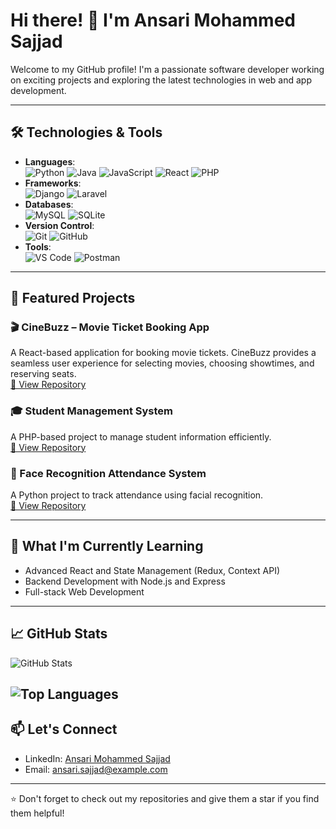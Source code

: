 # Hi there! 👋 I'm Ansari Mohammed Sajjad

Welcome to my GitHub profile! I'm a passionate software developer working on exciting projects and exploring the latest technologies in web and app development.

---

## 🛠️ Technologies & Tools
- **Languages**:  
  ![Python](https://img.shields.io/badge/Python-3670A0?style=flat&logo=python&logoColor=ffdd54) 
  ![Java](https://img.shields.io/badge/Java-007396?style=flat&logo=java&logoColor=white) 
  ![JavaScript](https://img.shields.io/badge/JavaScript-F7DF1E?style=flat&logo=javascript&logoColor=black) 
  ![React](https://img.shields.io/badge/React-61DAFB?style=flat&logo=react&logoColor=black) 
  ![PHP](https://img.shields.io/badge/PHP-777BB4?style=flat&logo=php&logoColor=white)
- **Frameworks**:  
  ![Django](https://img.shields.io/badge/Django-092E20?style=flat&logo=django&logoColor=white) 
  ![Laravel](https://img.shields.io/badge/Laravel-FF2D20?style=flat&logo=laravel&logoColor=white)
- **Databases**:  
  ![MySQL](https://img.shields.io/badge/MySQL-4479A1?style=flat&logo=mysql&logoColor=white) 
  ![SQLite](https://img.shields.io/badge/SQLite-003B57?style=flat&logo=sqlite&logoColor=white)
- **Version Control**:  
  ![Git](https://img.shields.io/badge/Git-F05032?style=flat&logo=git&logoColor=white) 
  ![GitHub](https://img.shields.io/badge/GitHub-181717?style=flat&logo=github&logoColor=white)
- **Tools**:  
  ![VS Code](https://img.shields.io/badge/VS%20Code-0078D4?style=flat&logo=visual-studio-code&logoColor=white) 
  ![Postman](https://img.shields.io/badge/Postman-FF6C37?style=flat&logo=postman&logoColor=white)  

---

## 📂 Featured Projects
### 🎬 CineBuzz – Movie Ticket Booking App
A React-based application for booking movie tickets. CineBuzz provides a seamless user experience for selecting movies, choosing showtimes, and reserving seats.  
[🔗 View Repository](https://github.com/Ansari-Mohammed-Sajjad/CineBuzz)

### 🎓 Student Management System
A PHP-based project to manage student information efficiently.  
[🔗 View Repository](https://github.com/Ansari-Mohammed-Sajjad/student-management-system)

### 🤖 Face Recognition Attendance System
A Python project to track attendance using facial recognition.  
[🔗 View Repository](https://github.com/Ansari-Mohammed-Sajjad/face-recognition-attendance)

---

## 🌱 What I'm Currently Learning
- Advanced React and State Management (Redux, Context API)
- Backend Development with Node.js and Express
- Full-stack Web Development

---

## 📈 GitHub Stats
![GitHub Stats](https://github-readme-stats.vercel.app/api?username=Ansari-Mohammed-Sajjad&show_icons=true&count_private=true&hide_title=true&hide=prs&theme=radical)

![Top Languages](https://github-readme-stats.vercel.app/api/top-langs/?username=Ansari-Mohammed-Sajjad&layout=compact&theme=radical)
---

## 📫 Let's Connect
- LinkedIn: [Ansari Mohammed Sajjad](https://linkedin.com/in/Ansari-Mohammed-Sajjad)
- Email: [ansari.sajjad@example.com](mailto:ansari.sajjad@example.com)

---

⭐️ Don't forget to check out my repositories and give them a star if you find them helpful!
